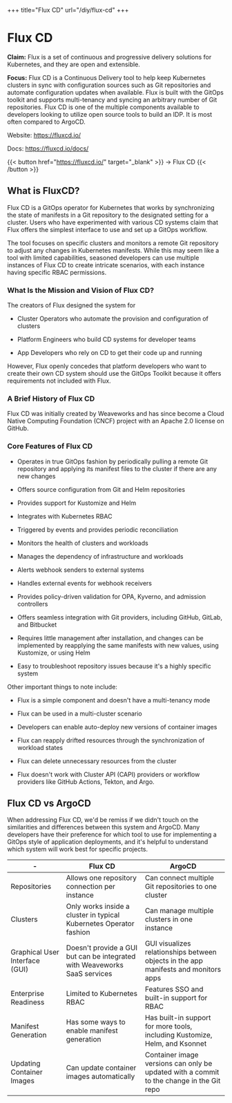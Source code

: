 +++
title="Flux CD"
url="/diy/flux-cd"
+++

# Flux CD

**Claim:** Flux is a set of continuous and progressive delivery solutions for Kubernetes, and they are open and extensible.

**Focus:** Flux CD is a Continuous Delivery tool to help keep Kubernetes clusters in sync with configuration sources such as Git repositories and automate configuration updates when available. Flux is built with the GitOps toolkit and supports multi-tenancy and syncing an arbitrary number of Git repositories. Flux CD is one of the multiple components available to developers looking to utilize open source tools to build an IDP. It is most often compared to ArgoCD.

Website: <https://fluxcd.io/>

Docs: <https://fluxcd.io/docs/>

{{< button href="https://fluxcd.io/" target="_blank" >}}
-> Flux CD
{{< /button >}}

What is FluxCD?
---------------
Flux CD is a GitOps operator for Kubernetes that works by synchronizing the state of manifests in a Git repository to the designated setting for a cluster. Users who have experimented with various CD systems claim that Flux offers the simplest interface to use and set up a GitOps workflow.

The tool focuses on specific clusters and monitors a remote Git repository to adjust any changes in Kubernetes manifests. While this may seem like a tool with limited capabilities, seasoned developers can use multiple instances of Flux CD to create intricate scenarios, with each instance having specific RBAC permissions.

### What Is the Mission and Vision of Flux CD? ###

The creators of Flux designed the system for

-   Cluster Operators who automate the provision and configuration of clusters

-   Platform Engineers who build CD systems for developer teams

-   App Developers who rely on CD to get their code up and running

However, Flux openly concedes that platform developers who want to create their own CD system should use the GitOps Toolkit because it offers requirements not included with Flux.

### A Brief History of Flux CD ###

Flux CD was initially created by Weaveworks and has since become a Cloud Native Computing Foundation (CNCF) project with an Apache 2.0 license on GitHub.

### Core Features of Flux CD ###

-   Operates in true GitOps fashion by periodically pulling a remote Git repository and applying its manifest files to the cluster if there are any new changes

-   Offers source configuration from Git and Helm repositories

-   Provides support for Kustomize and Helm

-   Integrates with Kubernetes RBAC

-   Triggered by events and provides periodic reconciliation

-   Monitors the health of clusters and workloads

-   Manages the dependency of infrastructure and workloads

-   Alerts webhook senders to external systems

-   Handles external events for webhook receivers

-   Provides policy-driven validation for OPA, Kyverno, and admission controllers

-   Offers seamless integration with Git providers, including GitHub, GitLab, and Bitbucket

-   Requires little management after installation, and changes can be implemented by reapplying the same manifests with new values, using Kustomize, or using Helm

-   Easy to troubleshoot repository issues because it's a highly specific system

Other important things to note include:

-   Flux is a simple component and doesn't have a multi-tenancy mode

-   Flux can be used in a multi-cluster scenario

-   Developers can enable auto-deploy new versions of container images 

-   Flux can reapply drifted resources through the synchronization of workload states

-   Flux can delete unnecessary resources from the cluster

-   Flux doesn't work with Cluster API (CAPI) providers or workflow providers like GitHub Actions, Tekton, and Argo.

## Flux CD vs ArgoCD ##

When addressing Flux CD, we'd be remiss if we didn't touch on the similarities and differences between this system and ArgoCD. Many developers have their preference for which tool to use for implementing a GitOps style of application deployments, and it's helpful to understand which system will work best for specific projects.

|- | Flux CD | ArgoCD |
| -- | --- | --- |
| Repositories | Allows one repository connection per instance | Can connect multiple Git repositories to one cluster |
| Clusters | Only works inside a cluster in typical Kubernetes Operator fashion | Can manage multiple clusters in one instance |
| Graphical User Interface (GUI) | Doesn't provide a GUI but can be integrated with Weaveworks SaaS services | GUI visualizes relationships between objects in the app manifests and monitors apps |
| Enterprise Readiness | Limited to Kubernetes RBAC | Features SSO and built-in support for RBAC |
| Manifest Generation | Has some ways to enable manifest generation | Has built-in support for more tools, including Kustomize, Helm, and Ksonnet |
| Updating Container Images | Can update container images automatically | Container image versions can only be updated with a commit to the change in the Git repo |